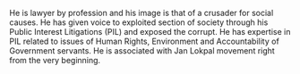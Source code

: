 He is lawyer by profession and his image is that of a crusader for social causes. He has given voice to exploited section of society through his Public Interest Litigations (PIL) and exposed the corrupt. He has expertise in PIL related to issues of Human Rights, Environment and Accountability of Government servants. He is associated with Jan Lokpal movement right from the very beginning.